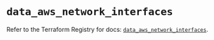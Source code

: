 # `data_aws_network_interfaces`

Refer to the Terraform Registry for docs: [`data_aws_network_interfaces`](https://registry.terraform.io/providers/hashicorp/aws/6.6.0/docs/data-sources/network_interfaces).
